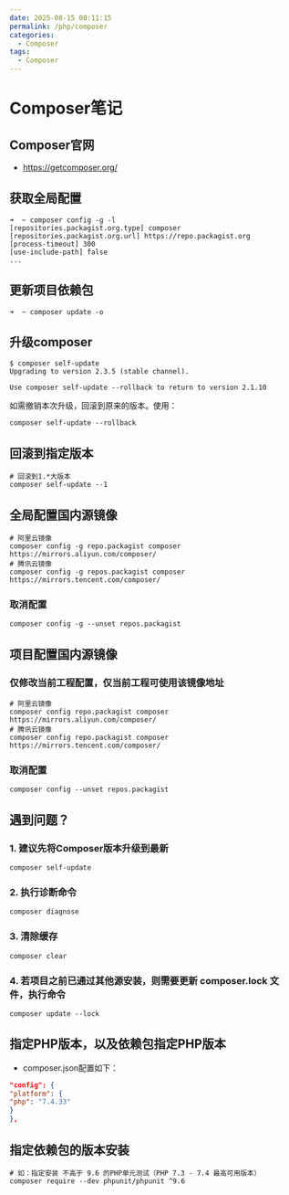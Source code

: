 ```yaml
---
date: 2025-08-15 00:11:15
permalink: /php/composer
categories:
  - Composer
tags:
  - Composer
---
```


# Composer笔记

## Composer官网

- <https://getcomposer.org/>

## 获取全局配置

```shell
➜  ~ composer config -g -l
[repositories.packagist.org.type] composer
[repositories.packagist.org.url] https://repo.packagist.org
[process-timeout] 300
[use-include-path] false
...
```

## 更新项目依赖包

```shell
➜  ~ composer update -o
```

## 升级composer

```shell {1}
$ composer self-update
Upgrading to version 2.3.5 (stable channel).

Use composer self-update --rollback to return to version 2.1.10
```

如需撤销本次升级，回滚到原来的版本。使用：

```shell
composer self-update --rollback
```

## 回滚到指定版本

```shell
# 回滚到1.*大版本
composer self-update --1
```

## 全局配置国内源镜像

```shell
# 阿里云镜像
composer config -g repo.packagist composer https://mirrors.aliyun.com/composer/
# 腾讯云镜像
composer config -g repos.packagist composer https://mirrors.tencent.com/composer/
```

### 取消配置

```shell
composer config -g --unset repos.packagist
```

## 项目配置国内源镜像

### 仅修改当前工程配置，仅当前工程可使用该镜像地址

```shell
# 阿里云镜像
composer config repo.packagist composer https://mirrors.aliyun.com/composer/
# 腾讯云镜像
composer config repo.packagist composer https://mirrors.tencent.com/composer/
```

### 取消配置

```shell
composer config --unset repos.packagist
```

## 遇到问题？

### 1. 建议先将Composer版本升级到最新

```shell
composer self-update
```

### 2. 执行诊断命令

```shell
composer diagnose
```

### 3. 清除缓存

```shell
composer clear
```

### 4. 若项目之前已通过其他源安装，则需要更新 composer.lock 文件，执行命令

```shell
composer update --lock
```

## 指定PHP版本，以及依赖包指定PHP版本

- composer.json配置如下：

```json
"config": {
"platform": {
"php": "7.4.33"
}
},
```

## 指定依赖包的版本安装

```shell
# 如：指定安装 不高于 9.6 的PHP单元测试（PHP 7.3 - 7.4 最高可用版本）
composer require --dev phpunit/phpunit ^9.6
```
